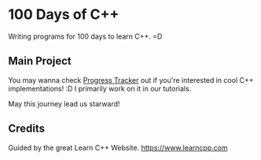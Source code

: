 # 100 Days of C++
Writing programs for 100 days to learn C++. =D

## Main Project
You may wanna check [Progress Tracker](https://github.com/walpuerto/100-Days-of-cpp/tree/main/ProgressTracker) out if you're interested in cool C++ implementations! :D
I primarily work on it in our tutorials.

May this journey lead us starward!

## Credits
Guided by the great Learn C++ Website.
https://www.learncpp.com
